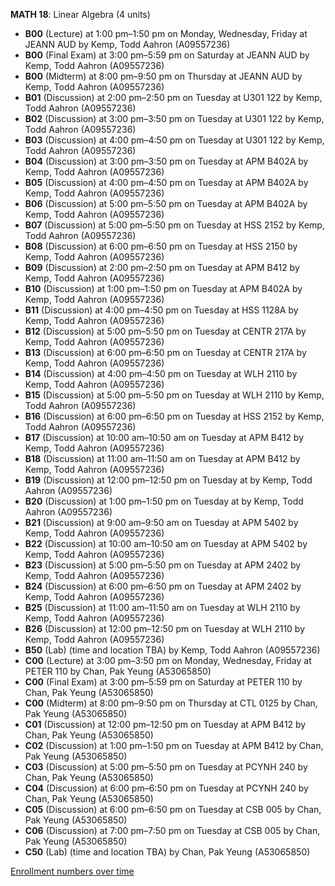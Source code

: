 **MATH 18**: Linear Algebra (4 units)

- **B00** (Lecture) at 1:00 pm–1:50 pm on Monday, Wednesday, Friday at JEANN AUD by Kemp, Todd Aahron (A09557236)
- **B00** (Final Exam) at 3:00 pm–5:59 pm on Saturday at JEANN AUD by Kemp, Todd Aahron (A09557236)
- **B00** (Midterm) at 8:00 pm–9:50 pm on Thursday at JEANN AUD by Kemp, Todd Aahron (A09557236)
- **B01** (Discussion) at 2:00 pm–2:50 pm on Tuesday at U301 122 by Kemp, Todd Aahron (A09557236)
- **B02** (Discussion) at 3:00 pm–3:50 pm on Tuesday at U301 122 by Kemp, Todd Aahron (A09557236)
- **B03** (Discussion) at 4:00 pm–4:50 pm on Tuesday at U301 122 by Kemp, Todd Aahron (A09557236)
- **B04** (Discussion) at 3:00 pm–3:50 pm on Tuesday at APM B402A by Kemp, Todd Aahron (A09557236)
- **B05** (Discussion) at 4:00 pm–4:50 pm on Tuesday at APM B402A by Kemp, Todd Aahron (A09557236)
- **B06** (Discussion) at 5:00 pm–5:50 pm on Tuesday at APM B402A by Kemp, Todd Aahron (A09557236)
- **B07** (Discussion) at 5:00 pm–5:50 pm on Tuesday at HSS 2152 by Kemp, Todd Aahron (A09557236)
- **B08** (Discussion) at 6:00 pm–6:50 pm on Tuesday at HSS 2150 by Kemp, Todd Aahron (A09557236)
- **B09** (Discussion) at 2:00 pm–2:50 pm on Tuesday at APM B412 by Kemp, Todd Aahron (A09557236)
- **B10** (Discussion) at 1:00 pm–1:50 pm on Tuesday at APM B402A by Kemp, Todd Aahron (A09557236)
- **B11** (Discussion) at 4:00 pm–4:50 pm on Tuesday at HSS 1128A by Kemp, Todd Aahron (A09557236)
- **B12** (Discussion) at 5:00 pm–5:50 pm on Tuesday at CENTR 217A by Kemp, Todd Aahron (A09557236)
- **B13** (Discussion) at 6:00 pm–6:50 pm on Tuesday at CENTR 217A by Kemp, Todd Aahron (A09557236)
- **B14** (Discussion) at 4:00 pm–4:50 pm on Tuesday at WLH 2110 by Kemp, Todd Aahron (A09557236)
- **B15** (Discussion) at 5:00 pm–5:50 pm on Tuesday at WLH 2110 by Kemp, Todd Aahron (A09557236)
- **B16** (Discussion) at 6:00 pm–6:50 pm on Tuesday at HSS 2152 by Kemp, Todd Aahron (A09557236)
- **B17** (Discussion) at 10:00 am–10:50 am on Tuesday at APM B412 by Kemp, Todd Aahron (A09557236)
- **B18** (Discussion) at 11:00 am–11:50 am on Tuesday at APM B412 by Kemp, Todd Aahron (A09557236)
- **B19** (Discussion) at 12:00 pm–12:50 pm on Tuesday at   by Kemp, Todd Aahron (A09557236)
- **B20** (Discussion) at 1:00 pm–1:50 pm on Tuesday at   by Kemp, Todd Aahron (A09557236)
- **B21** (Discussion) at 9:00 am–9:50 am on Tuesday at APM 5402 by Kemp, Todd Aahron (A09557236)
- **B22** (Discussion) at 10:00 am–10:50 am on Tuesday at APM 5402 by Kemp, Todd Aahron (A09557236)
- **B23** (Discussion) at 5:00 pm–5:50 pm on Tuesday at APM 2402 by Kemp, Todd Aahron (A09557236)
- **B24** (Discussion) at 6:00 pm–6:50 pm on Tuesday at APM 2402 by Kemp, Todd Aahron (A09557236)
- **B25** (Discussion) at 11:00 am–11:50 am on Tuesday at WLH 2110 by Kemp, Todd Aahron (A09557236)
- **B26** (Discussion) at 12:00 pm–12:50 pm on Tuesday at WLH 2110 by Kemp, Todd Aahron (A09557236)
- **B50** (Lab) (time and location TBA) by Kemp, Todd Aahron (A09557236)
- **C00** (Lecture) at 3:00 pm–3:50 pm on Monday, Wednesday, Friday at PETER 110 by Chan, Pak Yeung (A53065850)
- **C00** (Final Exam) at 3:00 pm–5:59 pm on Saturday at PETER 110 by Chan, Pak Yeung (A53065850)
- **C00** (Midterm) at 8:00 pm–9:50 pm on Thursday at CTL 0125 by Chan, Pak Yeung (A53065850)
- **C01** (Discussion) at 12:00 pm–12:50 pm on Tuesday at APM B412 by Chan, Pak Yeung (A53065850)
- **C02** (Discussion) at 1:00 pm–1:50 pm on Tuesday at APM B412 by Chan, Pak Yeung (A53065850)
- **C03** (Discussion) at 5:00 pm–5:50 pm on Tuesday at PCYNH 240 by Chan, Pak Yeung (A53065850)
- **C04** (Discussion) at 6:00 pm–6:50 pm on Tuesday at PCYNH 240 by Chan, Pak Yeung (A53065850)
- **C05** (Discussion) at 6:00 pm–6:50 pm on Tuesday at CSB 005 by Chan, Pak Yeung (A53065850)
- **C06** (Discussion) at 7:00 pm–7:50 pm on Tuesday at CSB 005 by Chan, Pak Yeung (A53065850)
- **C50** (Lab) (time and location TBA) by Chan, Pak Yeung (A53065850)

[Enrollment numbers over time](./MATH18.tsv)
